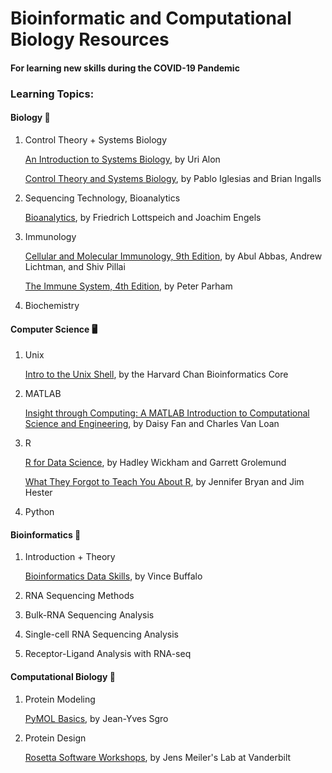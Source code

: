 # Bioinformatic and Computational Biology Resources 
#### For learning new skills during the COVID-19 Pandemic

### Learning Topics:

#### Biology 🔬

1. Control Theory + Systems Biology

	[An Introduction to Systems Biology](), by Uri Alon

	[Control Theory and Systems Biology](), by Pablo Iglesias and Brian Ingalls

2. Sequencing Technology, Bioanalytics

	[Bioanalytics](), by Friedrich Lottspeich and Joachim Engels
	
3. Immunology

	[Cellular and Molecular Immunology, 9th Edition](), by Abul Abbas, Andrew Lichtman, and Shiv Pillai
	
	[The Immune System, 4th Edition](), by Peter Parham
	
4. Biochemistry

#### Computer Science 🖥️ 

1. Unix

	[Intro to the Unix Shell](https://hbctraining.github.io/Intro-to-Shell/schedule/), by the Harvard Chan Bioinformatics Core
	
2. MATLAB

	[Insight through Computing: A MATLAB Introduction to Computational Science and Engineering](https://epubs-siam-org.proxy.library.cornell.edu/doi/book/10.1137/1.9780898717648), by Daisy Fan and Charles Van Loan

3. R

	[R for Data Science](), by Hadley Wickham and Garrett Grolemund
	
	[What They Forgot to Teach You About R](https://rstats.wtf/index.html), by Jennifer Bryan and Jim Hester

4. Python

#### Bioinformatics 🧬

1. Introduction + Theory

	[Bioinformatics Data Skills](), by Vince Buffalo
	
2. RNA Sequencing Methods

3. Bulk-RNA Sequencing Analysis

4. Single-cell RNA Sequencing Analysis

5. Receptor-Ligand Analysis with RNA-seq

#### Computational Biology 🦠

1. Protein Modeling

	[PyMOL Basics](https://bioquest.org/nimbios2010/wp-content/blogs.dir/files/2010/07/pymol_tutorial3.pdf), by Jean-Yves Sgro
	
2. Protein Design

	[Rosetta Software Workshops](http://www.meilerlab.org/index.php/rosetta-tutorials), by Jens Meiler's Lab at Vanderbilt




